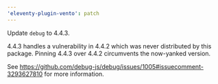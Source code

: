 ```yaml
---
'eleventy-plugin-vento': patch
---
```


Update `debug` to 4.4.3.

4.4.3 handles a vulnerability in 4.4.2 which was never distributed by this package. Pinning 4.4.3 over 4.4.2 circumvents the now-yanked version.

See https://github.com/debug-js/debug/issues/1005#issuecomment-3293627810 for more information.
